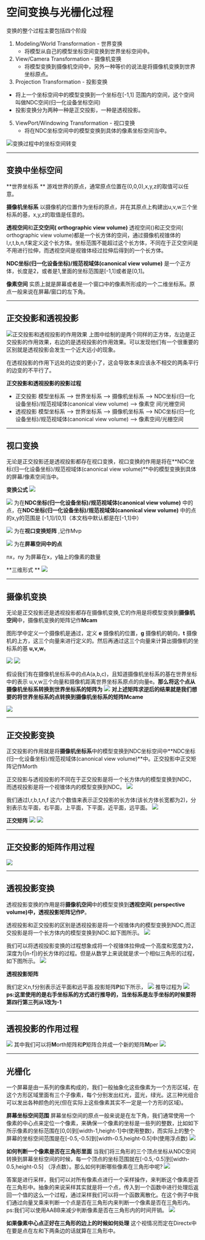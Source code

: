 # 空间变换与光栅化过程

变换的整个过程主要包括四个阶段

1. Modeling/World Transformation - 世界变换
   - 将模型从自己的模型坐标空间变换到世界坐标空间中。
2. View/Camera Transformation - 摄像机变换
   - 将模型变换到摄像机空间中，另外一种等价的说法是将摄像机变换到世界坐标原点。
4.  Projection  Transformation - 投影变换
   - 将上一个坐标空间中的模型变换到一个坐标在[-1,1] 范围内的空间，这个空间叫做NDC空间(归一化设备坐标空间)
   - 投影变换分为两种一种是正交投影，一种是透视投影。
5. ViewPort/Windowing Transformation - 视口变换
   - 将在NDC坐标空间中的模型变换到具体的像素坐标空间当中。

![变换过程中的坐标空间转变](./pic/raster/raster.png)



------
## 变换中坐标空间

**世界坐标系 **
游戏世界的原点，通常原点位置在(0,0,0),x,y,z的取值可以任意。

**摄像机坐标系**
以摄像机的位置作为坐标的原点，并在其原点上构建出u,v,w三个坐标系的基，x,y,z的取值是任意的。

**透视空间**和**正交空间( orthographic view volume)**
透视空间()和正交空间( orthographic view volume)都是一个长方体的空间，通过摄像机视锥体的l,r,t,b,n,f来定义这个长方体。坐标范围不能超过这个长方体，不同在于正交空间是不用进行拉伸，而透视空间是视锥体经过拉伸后得到的一个长方体。

**NDC坐标(归一化设备坐标)/规范视域体(canonical view volume)** 
是一个正方体，长度是2，或者是1,里面的坐标范围是[-1,1]或者是[0,1]。

**像素空间**
实质上就是屏幕或者是一个窗口中的像素所形成的一个二维坐标系。原点一般来说在屏幕/窗口的左下角。

------
## 正交投影和透视投影

![正交投影和透视投影的作用效果](./pic/raster/projection.png)
上图中绘制的是两个同样的正方体，左边是正交投影的作用效果，右边的是透视投影的作用效果。可以发现他们有一个很重要的区别就是透视投影会发生一个近大远小的现象。

在透视投影的作用下远处的边变的更小了，这会导致本来应该永不相交的两条平行的边变的不平行了。

**正交投影和透视投影的投影过程**

- 正交投影     模型坐标系 --> 世界坐标系 --> 摄像机坐标系 --> NDC坐标(归一化设备坐标)/规范视域体(canonical view volume) --> 像素空  间/光栅空间
- 透视投影    模型坐标系 --> 世界坐标系 --> 摄像机坐标系 --> NDC坐标(归一化设备坐标)/规范视域体(canonical view volume) --> 像素空间/光栅空间

------

## 视口变换

无论是正交投影还是透视投影都存在视口变换，视口变换的作用是将在**NDC坐标(归一化设备坐标)/规范视域体(canonical view volume)**中的模型变换到具体的屏幕/像素空间当中。


**变换公式**
![](./pic/raster/vp2.png)


![](./pic/raster/vp1.png) 为在**NDC坐标(归一化设备坐标)/规范视域体(canonical view volume)** 中的点，在**NDC坐标(归一化设备坐标)/规范视域体(canonical view volume)** 中的点的x,y的范围是 [-1,1]/[0,1]（本文档中默认都是在[-1,1]中）

![](./pic/raster/vp3.png) 为在**视口变换矩阵** ,记作Mvp

![](./pic/raster/vp4.png) 为在**屏幕空间中的点** 

nx，ny 为屏幕在x，y轴上的像素的数量

**三维形式 **
![](./pic/raster/vp5.jpg)

------
## 摄像机变换

无论是正交投影还是透视投影都存在摄像机变换,它的作用是将模型变换到**摄像机空间**中，摄像机变换的矩阵记作**Mcam**

图形学中定义一个摄像机是通过，定义 **e** 摄像机的位置，**g** 摄像机的朝向，**t** 摄像机的上方，这三个向量来进行定义的。然后再通过这三个向量来计算出摄像机的坐标系的基 **u,v,w**。

![](./pic/raster/vp6.png) ![](./pic/raster/vp7.png)

假设我们有在摄像机坐标系中的点A(a,b,c)，且知道摄像机坐标系的基在世界坐标中的表示 u,v,w三个向量和摄像机距离世界坐标系原点的向量e。**那么将这个点从摄像机坐标系转换到世界坐标系的矩阵为**
![](./pic/raster/vp8.png)
**对上述矩阵求逆后的结果就是我们想要的将世界坐标系的点转换到摄像机坐标系的矩阵Mcame**

![](./pic/raster/vp9.png)

------

## 正交投影变换

正交投影的作用就是将**摄像机坐标系**中的模型变换到NDC坐标空间中**NDC坐标(归一化设备坐标)/规范视域体(canonical view volume)**中。正交投影中正交矩阵记作Morth

正交投影与透视投影的不同在于正交投影是将一个长方体内的模型变换到NDC，而透视投影是将一个视锥体内的模型变换到NDC。
![](./pic/raster/vp17.png)

我们通过l,r,b,t,n,f 这六个数值来表示正交投影的长方体(该长方体长宽都为2)，分别表示左平面，右平面，上平面，下平面，近平面，远平面。
![](./pic/raster/vp12.png)


**正交矩阵**
![](./pic/raster/vp13.png)
![](./pic/raster/vp14.jpg)

------

## 正交投影的矩阵作用过程

![](./pic/raster/vp16.png)

------

## 透视投影变换
透视投影变换的作用是将**摄像机空间**中的模型变换到**透视空间( perspective volume)**中，透视投影矩阵记作**P**。

透视投影和正交投影的区别是透视投影是将一个视锥体内的模型变换到NDC,而正交投影是将一个长方体内的模型变换到NDC.如下图所示。
![](./pic/raster/vp17.png)

我们可以将透视投影变换的过程想象成将一个视锥体拉伸成一个高度和宽度为2，深度为(|n-f|)的长方体的过程。但是从数学上来说就是求一个相似三角形的过程，如下图所示。
![](./pic/raster/vp18.png)

**透视投影矩阵**

我们定义n,f分别表示近平面和远平面.投影矩阵**P**如下所示，
![](./pic/raster/vp20.png)
推导过程为
![](./pic/raster/vp21.jpg)
**ps:这里使用的是右手坐标系的方式进行推导的，当坐标系是左手坐标的时候要将第四行第三列从1改为-1**

------

## 透视投影的作用过程

![](./pic/raster/vp23.png)
其中我们可以将**M**orth矩阵和**P**矩阵合并成一个新的矩阵**M**per
![](./pic/raster/vp25.png)

--------------------------

## 光栅化
一个屏幕是由一系列的像素构成的，我们一般抽象化这些像素为一个方形区域，在这个方形区域里面有三个子像素，每个分别发出红光，蓝光，绿光。这三种光组合可以发出各种颜色的光(但在实际上这些像素其实不一定是一个方形的区域)。

**屏幕坐标空间范围**
屏幕坐标空间的原点一般来说是在左下角，我们通常使用一个像素的中心点来定位一个像素，来确保一个像素的坐标是一些列的整数，比如如下所示像素的坐标范围在[0,0]到[width-1,height-1]中(使用整数)，而实际上的整个屏幕的坐标空间范围是在[-0.5,-0.5]到[width-0.5,height-0.5]中(使用浮点数)
![](./pic/raster1.png)

**如何判断一个像素是否在三角形里面**
当我们将三角形的三个顶点坐标从NDC空间转换到屏幕坐标空间的时候，每一个顶点的坐标范围就在[-0.5,-0.5]到[width-0.5,height-0.5] （浮点数）。那么如何判断哪些像素在三角形中呢?
![](./pic/raster2.png)

答案是进行采样，我们可以对所有像素点进行一个采样操作，来判断这个像素是否在三角形中。抽象的来说采样其实就是将一个点，传入到一个函数中进行处理后返回一个值的这么一个过程，通过采样我们可以将一个函数离散化。在这个例子中我们通过向量叉乘来判断一个点是否在三角形内来判断一个像素是否在三角形内。
ps:我们可以使用AABB来减少判断像素是否在三角形内的时间开销。
![](./pic/raster3.png)

**如果像素中心点正好在三角形的边上的时候如何处理**
这个视情况而定在Directx中在要是点在左和下两条边的话就算在三角形中。









